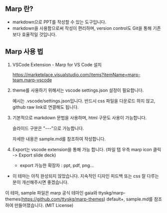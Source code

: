 ## Marp 란?
- markdown으로 PPT를 작성할 수 있는 도구입니다.
- markdown을 사용함으로써 작성이 편리하며, version control도 Git을 통해 기존 보다 효율적일 것입니다.

## Marp 사용 법

1. VSCode Extension - Marp for VS Code 설치
   
   https://marketplace.visualstudio.com/items?itemName=marp-team.marp-vscode

2. theme를 사용하기 위해서는 vscode settings.json 설정이 필요합니다.

   예시는 .vscode/settings.json입니다.
   반드시 css 파일을 다운로드 하지 않고, github raw link로 연결해도 됩니다.

3. 기본적으로 markdown 문법을 사용하며, html 구문도 사용이 가능합니다.
   
   슬라이드 구분은 "---"으로 가능합니다.
   
   자세한 내용은 sample.md를 참조하여 작성합니다.

4. Export는 vscode extension을 통해 가능 합니다. (파일 탭 우측 marp icon 클릭 -> Export slide deck)
     - export 가능한 확장자 : ppt, pdf, png...

- 이 테마는 아직 완성되지 않았습니다. 지속적인 디자인 피드백 또는 css 잘 다루는 분이 개선해주시면 좋겠습니다.

이 테마, sample 파일은 marp 공식 테마인 gaia와 ttyskg/marp-themes(https://github.com/ttyskg/marp-themes) default+, sample.md를 참조하여 만들어졌습니다. (MIT License)